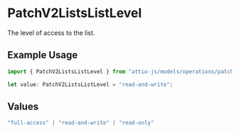 # PatchV2ListsListLevel

The level of access to the list.

## Example Usage

```typescript
import { PatchV2ListsListLevel } from "attio-js/models/operations/patchv2listslist.js";

let value: PatchV2ListsListLevel = "read-and-write";
```

## Values

```typescript
"full-access" | "read-and-write" | "read-only"
```